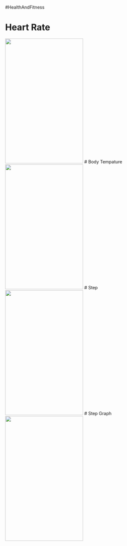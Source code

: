 #HealthAndFitness
# Heart Rate
<img src="https://github.com/wengwenjun/RJTHealthAndFitness/blob/master/heart%20rate.png" width="250" height = "400">
# Body Tempature
<img src="https://github.com/wengwenjun/RJTHealthAndFitness/blob/master/bodyTempature.png" width="250" height = "400">
# Step
<img src="https://github.com/wengwenjun/RJTHealthAndFitness/blob/master/step.png" width="250" height = "400">
# Step Graph
<img src="https://github.com/wengwenjun/RJTHealthAndFitness/blob/master/chart.png" width="250" height = "400">
